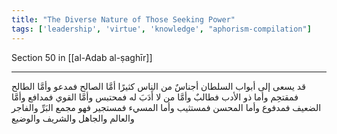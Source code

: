 ```yaml
---
title: "The Diverse Nature of Those Seeking Power"
tags: ['leadership', 'virtue', 'knowledge', "aphorism-compilation"]
---
```


 Section 50 in [[al-Adab al-ṣaghīr]]

---
قد يسعى إلى أبواب السلطان أجناسٌ من الناس كثيرًا أمَّا الصالح فمدعو وأمَّا الطالح فمقتحِم وأما ذو الأدب فطالبٌ وأمَّا من لا أَدَبَ له فمحتبس وأمَّا القوي فمدافع وأمَّا الضعيف فمدفوع وأما المحسن فمستثيب وأما المسيء فمستجير فهو مجمع البَرِّ والفاجر والعالم والجاهل والشريف والوضيع

